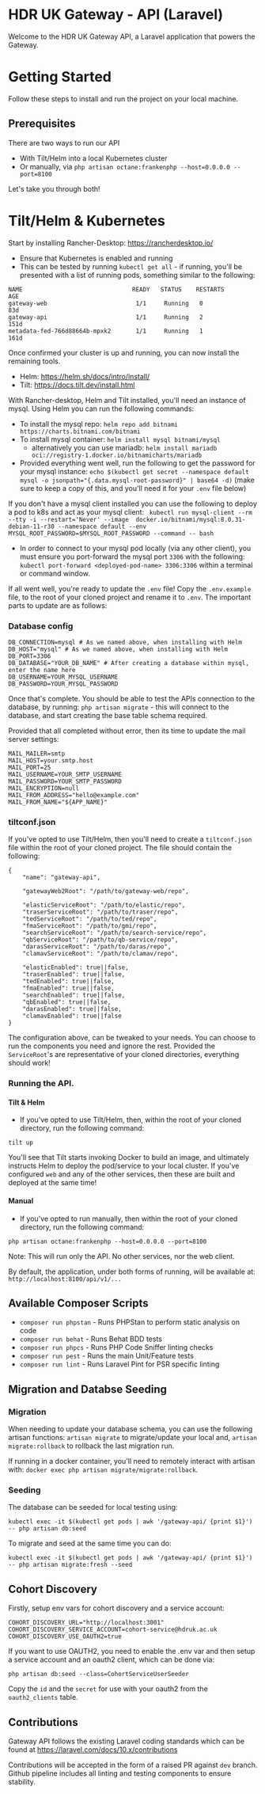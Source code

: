 # HDR UK Gateway - API (Laravel)

Welcome to the HDR UK Gateway API, a Laravel application that powers the Gateway.

# Getting Started

Follow these steps to install and run the project on your local machine.

## Prerequisites

There are two ways to run our API

-   With Tilt/Helm into a local Kubernetes cluster
-   Or manually, via `php artisan octane:frankenphp --host=0.0.0.0 --port=8100`

Let's take you through both!

# Tilt/Helm & Kubernetes

Start by installing Rancher-Desktop: https://rancherdesktop.io/

-   Ensure that Kubernetes is enabled and running
-   This can be tested by running `kubectl get all` - if running, you'll be presented with a list of running pods, something similar to the following:

```
NAME                               READY   STATUS    RESTARTS        AGE
gateway-web                         1/1     Running   0              83d
gateway-api                         1/1     Running   2              151d
metadata-fed-766d88664b-mpxk2       1/1     Running   1              161d
```

Once confirmed your cluster is up and running, you can now install the remaining tools.

-   Helm: https://helm.sh/docs/intro/install/
-   Tilt: https://docs.tilt.dev/install.html

With Rancher-desktop, Helm and Tilt installed, you'll need an instance of mysql. Using Helm you can run the following commands:

-   To install the mysql repo: `helm repo add bitnami https://charts.bitnami.com/bitnami`
-   To install mysql container: `helm install mysql bitnami/mysql`
    -   alternatively you can use mariadb: `helm install mariadb oci://registry-1.docker.io/bitnamicharts/mariadb`
-   Provided everything went well, run the following to get the password for your mysql instance: `echo $(kubectl get secret --namespace default mysql -o jsonpath="{.data.mysql-root-password}" | base64 -d)` (make sure to keep a copy of this, and you'll need it for your `.env` file below)

If you don't have a mysql client installed you can use the following to deploy a pod to k8s and act as your mysql client: ` kubectl run mysql-client --rm --tty -i --restart='Never' --image  docker.io/bitnami/mysql:8.0.31-debian-11-r30 --namespace default --env MYSQL_ROOT_PASSWORD=$MYSQL_ROOT_PASSWORD --command -- bash`

-   In order to connect to your mysql pod locally (via any other client), you must ensure you port-forward the mysql port `3306` with the following: `kubectl port-forward <deployed-pod-name> 3306:3306` within a terminal or command window.

If all went well, you're ready to update the `.env` file! Copy the `.env.example` file, to the root of your cloned project and rename it to `.env`. The important parts to update are as follows:

### Database config

```
DB_CONNECTION=mysql # As we named above, when installing with Helm
DB_HOST="mysql" # As we named above, when installing with Helm
DB_PORT=3306
DB_DATABASE="YOUR_DB_NAME" # After creating a database within mysql, enter the name here
DB_USERNAME=YOUR_MYSQL_USERNAME
DB_PASSWORD=YOUR_MYSQL_PASSWORD
```

Once that's complete. You should be able to test the APIs connection to the database, by running: `php artisan migrate` - this will connect to the database, and start creating the base table schema required.

Provided that all completed without error, then its time to update the mail server settings:

```
MAIL_MAILER=smtp
MAIL_HOST=your.smtp.host
MAIL_PORT=25
MAIL_USERNAME=YOUR_SMTP_USERNAME
MAIL_PASSWORD=YOUR_SMTP_PASSWORD
MAIL_ENCRYPTION=null
MAIL_FROM_ADDRESS="hello@example.com"
MAIL_FROM_NAME="${APP_NAME}"
```

### tiltconf.json

If you've opted to use Tilt/Helm, then you'll need to create a `tiltconf.json` file within the root of your cloned project. The file should contain the following:

```
{
    "name": "gateway-api",

    "gatewayWeb2Root": "/path/to/gateway-web/repo",

    "elasticServiceRoot": "/path/to/elastic/repo",
    "traserServiceRoot": "/path/to/traser/repo",
    "tedServiceRoot": "/path/to/ted/repo",
    "fmaServiceRoot": "/path/to/gmi/repo",
    "searchServiceRoot": "/path/to/search-service/repo",
    "qbServiceRoot": "/path/to/qb-service/repo",
    "darasServiceRoot": "/path/to/daras/repo",
    "clamavServiceRoot": "/path/to/clamav/repo",

    "elasticEnabled": true||false,
    "traserEnabled": true||false,
    "tedEnabled": true||false,
    "fmaEnabled": true||false,
    "searchEnabled": true||false,
    "qbEnabled": true||false,
    "darasEnabled": true||false,
    "clamavEnabled": true||false
}
```

The configuration above, can be tweaked to your needs. You can choose to run the components you need and ignore the rest. Provided the `ServiceRoot`'s are representative of your cloned directories, everything should work!

### Running the API.

#### Tilt & Helm

-   If you've opted to use Tilt/Helm, then, within the root of your cloned directory, run the following command:

```
tilt up
```

You'll see that Tilt starts invoking Docker to build an image, and ultimately instructs Helm to deploy the pod/service to your local cluster. If you've configured `web` and any of the other services, then these are built and deployed at the same time!

#### Manual

-   If you've opted to run manually, then within the root of your cloned directory, run the following command:

```
php artisan octane:frankenphp --host=0.0.0.0 --port=8100
```

Note: This will run only the API. No other services, nor the web client.

By default, the application, under both forms of running, will be available at: `http://localhost:8100/api/v1/...`

## Available Composer Scripts

-   `composer run phpstan` - Runs PHPStan to perform static analysis on code
-   `composer run behat` - Runs Behat BDD tests
-   `composer run phpcs` - Runs PHP Code Sniffer linting checks
-   `composer run pest` - Runs the main Unit/Feature tests
-   `composer run lint` - Runs Laravel Pint for PSR specific linting

## Migration and Databse Seeding

### Migration

When needing to update your database schema, you can use the following artisan functions:
`artisan migrate` to migrate/update your local and, `artisan migrate:rollback` to rollback the last migration run.

If running in a docker container, you'll need to remotely interact with artisan with: `docker exec php artisan migrate/migrate:rollback`.

### Seeding

The database can be seeded for local testing using:

```
kubectl exec -it $(kubectl get pods | awk '/gateway-api/ {print $1}') -- php artisan db:seed
```

To migrate and seed at the same time you can do:

```
kubectl exec -it $(kubectl get pods | awk '/gateway-api/ {print $1}') -- php artisan migrate:fresh --seed
```

## Cohort Discovery

Firstly, setup env vars for cohort discovery and a service account:

```
COHORT_DISCOVERY_URL="http://localhost:3001"
COHORT_DISCOVERY_SERVICE_ACCOUNT=cohort-service@hdruk.ac.uk
COHORT_DISCOVERY_USE_OAUTH2=true
```

If you want to use OAUTH2, you need to enable the .env var and then setup a service account and an oauth2 client, which can be done via:

```
php artisan db:seed --class=CohortServiceUserSeeder
```

Copy the `id` and the `secret` for use with your oauth2 from the `oauth2_clients` table.

## Contributions

Gateway API follows the existing Laravel coding standards which can be found at https://laravel.com/docs/10.x/contributions

Contributions will be accepted in the form of a raised PR against `dev` branch. Github pipeline includes all linting and testing components to ensure stability.
